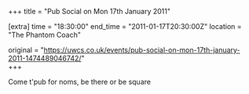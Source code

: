 +++
title = "Pub Social on Mon 17th January 2011"

[extra]
time = "18:30:00"
end_time = "2011-01-17T20:30:00Z"
location = "The Phantom Coach"

original = "https://uwcs.co.uk/events/pub-social-on-mon-17th-january-2011-1474489046742/"    
+++

Come t'pub for noms, be there or be square


